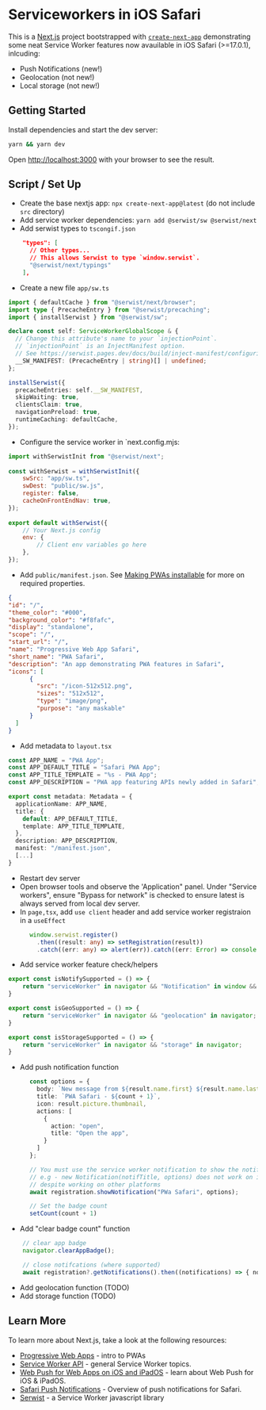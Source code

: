 # Serviceworkers in iOS Safari

This is a [Next.js](https://nextjs.org/) project bootstrapped with [`create-next-app`](https://github.com/vercel/next.js/tree/canary/packages/create-next-app) demonstrating some neat Service Worker features now avauilable in iOS Safari (>=17.0.1), inlcuding:
- Push Notifications (new!)
- Geolocation (not new!)
- Local storage (not new!)

## Getting Started

Install dependencies and start the dev server:

```bash
yarn && yarn dev
```

Open [http://localhost:3000](http://localhost:3000) with your browser to see the result.

## Script / Set Up

- Create the base nextjs app: `npx create-next-app@latest` (do not include `src` directory)
- Add service worker dependencies: `yarn add @serwist/sw @serwist/next`
- Add serwist types to `tscongif.json`
```json
    "types": [
      // Other types...
      // This allows Serwist to type `window.serwist`.
      "@serwist/next/typings"
    ],
```
- Create a new file `app/sw.ts`
```typescript
import { defaultCache } from "@serwist/next/browser";
import type { PrecacheEntry } from "@serwist/precaching";
import { installSerwist } from "@serwist/sw";

declare const self: ServiceWorkerGlobalScope & {
  // Change this attribute's name to your `injectionPoint`.
  // `injectionPoint` is an InjectManifest option.
  // See https://serwist.pages.dev/docs/build/inject-manifest/configuring
  __SW_MANIFEST: (PrecacheEntry | string)[] | undefined;
};

installSerwist({
  precacheEntries: self.__SW_MANIFEST,
  skipWaiting: true,
  clientsClaim: true,
  navigationPreload: true,
  runtimeCaching: defaultCache,
});
```
- Configure the service worker in `next.config.mjs:
```javascript
import withSerwistInit from "@serwist/next";
      
const withSerwist = withSerwistInit({
    swSrc: "app/sw.ts",
    swDest: "public/sw.js",
    register: false,
    cacheOnFrontEndNav: true,
});
         
export default withSerwist({
    // Your Next.js config
    env: {
        // Client env variables go here
    },
});
```
- Add `public/manifest.json`. See [Making PWAs installable](https://developer.mozilla.org/en-US/docs/Web/Progressive_web_apps/Guides/Making_PWAs_installable) for more on required properties.
```json
{
"id": "/",
"theme_color": "#000",
"background_color": "#f8fafc",
"display": "standalone",
"scope": "/",
"start_url": "/",
"name": "Progressive Web App Safari",
"short_name": "PWA Safari",
"description": "An app demonstrating PWA features in Safari",
"icons": [
      {
        "src": "/icon-512x512.png",
        "sizes": "512x512",
        "type": "image/png",
        "purpose": "any maskable"
      }
  ]
}
```
- Add metadata to `layout.tsx`
```typescript
const APP_NAME = "PWA App";
const APP_DEFAULT_TITLE = "Safari PWA App";
const APP_TITLE_TEMPLATE = "%s - PWA App";
const APP_DESCRIPTION = "PWA app featuring APIs newly added in Safari";

export const metadata: Metadata = {
  applicationName: APP_NAME,
  title: {
    default: APP_DEFAULT_TITLE,
    template: APP_TITLE_TEMPLATE,
  },
  description: APP_DESCRIPTION,
  manifest: "/manifest.json",
  [...]
}
```
- Restart dev server
- Open browser tools and observe the 'Application" panel. Under "Service workers", ensure "Bypass for network" is checked to ensure latest is always served from local dev server.
- In `page,tsx`, add `use client` header and add service worker registraion in a `useEffect`
```typescript
      window.serwist.register()
        .then((result: any) => setRegistration(result))
        .catch((err: any) => alert(err)).catch((err: Error) => console.warn(err))
```
- Add service worker feature check/helpers
```typescript
export const isNotifySupported = () => {
    return "serviceWorker" in navigator && "Notification" in window && "PushManager" in window;
}

export const isGeoSupported = () => {
    return "serviceWorker" in navigator && "geolocation" in navigator;
}

export const isStorageSupported = () => {
    return "serviceWorker" in navigator && "storage" in navigator;
}
```
- Add push notification function
```typescript
      const options = {
        body: `New message from ${result.name.first} ${result.name.last}`,
        title: `PWA Safari - ${count + 1}`,
        icon: result.picture.thumbnail,
        actions: [
          {
            action: "open",
            title: "Open the app",
          }
        ]
      };

      // You must use the service worker notification to show the notification
      // e.g - new Notification(notifTitle, options) does not work on iOS
      // despite working on other platforms
      await registration.showNotification("PWa Safari", options);

      // Set the badge count
      setCount(count + 1)
```
- Add "clear badge count" function
```typescript
    // clear app badge
    navigator.clearAppBadge();

    // close notifcations (where supported)
    await registration?.getNotifications().then((notifications) => { notifications.forEach((notification) => notification.close()) });
```
- Add geolocation function (TODO)
- Add storage function (TODO)

## Learn More

To learn more about Next.js, take a look at the following resources:

- [Progressive Web Apps](https://web.dev/explore/progressive-web-apps) - intro to PWAs
- [Service Worker API](https://developer.mozilla.org/en-US/docs/Web/API/Service_Worker_API) - general Service Worker topics.
- [Web Push for Web Apps on iOS and iPadOS](https://webkit.org/blog/13878/web-push-for-web-apps-on-ios-and-ipados/) - learn about Web Push for iOS & iPadOS.
- [Safari Push Notifications](https://developer.apple.com/notifications/safari-push-notifications/) - Overview of push notifications for Safari.
- [Serwist](https://github.com/serwist/serwist) - a Service Worker javascript library
